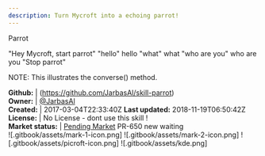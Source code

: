 ```yaml
---
description: Turn Mycroft into a echoing parrot!
---
```

Parrot

"Hey Mycroft, start parrot"
"hello"
hello
"what"
what
"who are you"
who are you
"Stop parrot"

NOTE: This illustrates the converse() method.

**Github:** | (https://github.com/JarbasAl/skill-parrot)  
**Owner:** | [@JarbasAl](https://github.com/JarbasAl)  
**Created:** | 2017-03-04T22:33:40Z  **Last updated:** 2018-11-19T06:50:42Z  
**License:** | No License - dont use this skill !  
**Market status:** | [Pending Market](https://market.mycroft.ai/skill/) PR-650 new waiting  
 ![.gitbook/assets/mark-1-icon.png]  ![.gitbook/assets/mark-2-icon.png]  ![.gitbook/assets/picroft-icon.png]  ![.gitbook/assets/kde.png]  
